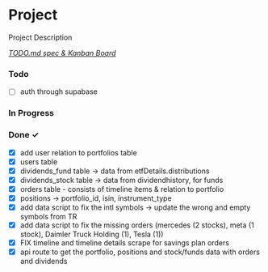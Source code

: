 # Project

Project Description

<em> [TODO.md spec & Kanban Board](https://bit.ly/3fCwKfM)</em>

### Todo

- [ ] auth through supabase

### In Progress

### Done ✓

- [x] add user relation to portfolios table
- [x] users table
- [x] dividends_fund table -> data from etfDetails.distributions
- [x] dividends_stock table -> data from dividendhistory, for funds
- [x] orders table - consists of timeline items & relation to portfolio
- [x] positions -> portfolio_id, isin, instrument_type
- [x] add data script to fix the intl symbols -> update the wrong and empty
      symbols from TR
- [x] add data script to fix the missing orders (mercedes (2 stocks), meta (1
      stock), Daimler Truck Holding (1), Tesla (1))
- [x] FIX timeline and timeline details scrape for savings plan orders
- [x] api route to get the portfolio, positions and stock/funds data with orders and dividends
